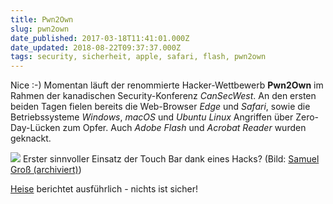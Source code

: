 ```yaml
---
title: Pwn2Own
slug: pwn2own
date_published: 2017-03-18T11:41:01.000Z
date_updated: 2018-08-22T09:37:37.000Z
tags: security, sicherheit, apple, safari, flash, pwn2own
---
```


Nice :-) Momentan läuft der renommierte Hacker-Wettbewerb **Pwn2Own** im Rahmen der kanadischen Security-Konferenz *CanSecWest*. An den ersten beiden Tagen fielen bereits die Web-Browser *Edge* und *Safari*, sowie die Betriebssysteme *Windows*, *macOS* und *Ubuntu Linux* Angriffen über Zero-Day-Lücken zum Opfer. Auch *Adobe Flash* und *Acrobat Reader* wurden geknackt.

![](__GHOST_URL__/content/images/2017/03/7519fafd6e9bbc3bbd608c232d1e21f0_edited_130277692_3bf89c5933-4ae16ac9b70e5d36.jpeg)
Erster sinnvoller Einsatz der Touch Bar dank eines Hacks? (Bild: [Samuel Groß (archiviert)](http://web.archive.org/web/20171215001447/https://twitter.com/5aelo))

[Heise](https://www.heise.de/newsticker/meldung/Pwn2Own-Flash-Edge-Safari-Windows-macOS-und-Linux-geknackt-3657452.html) berichtet ausführlich - nichts ist sicher!
